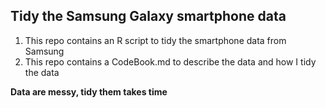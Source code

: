 ## Tidy the Samsung Galaxy smartphone data

1. This repo contains an R script to tidy the smartphone data from Samsung
2. This repo contains a CodeBook.md to describe the data and how I tidy the data

**Data are messy, tidy them takes time**

